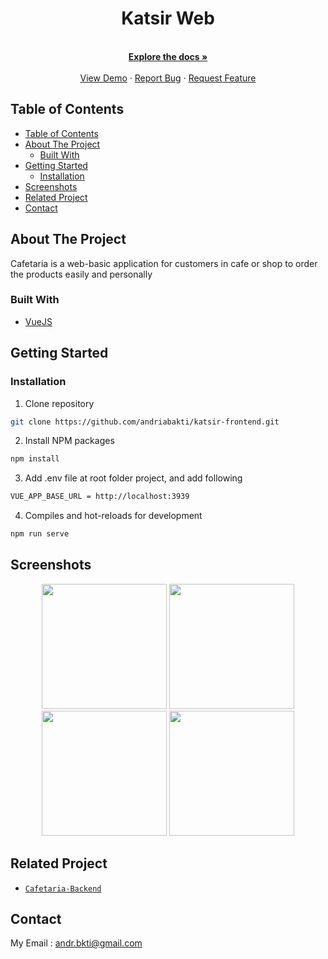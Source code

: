 <p align="center">
  <h1 align="center">Katsir Web</h1>
  <p align="center">
    <br />
    <a href="https://github.com/andriabakti/cafeapp-frontend"><strong>Explore the docs »</strong></a>
    <br />
    <br />
    <a href="http://cafetaria.fwdev.online/">View Demo</a>
    ·
    <a href="https://github.com/andriabakti/cafeapp-frontend/issues">Report Bug</a>
    ·
    <a href="https://github.com/andriabakti/cafeapp-frontend/issues">Request Feature</a>
  </p>
</p>

<!-- TABLE OF CONTENTS -->

## Table of Contents

- [Table of Contents](#table-of-contents)
- [About The Project](#about-the-project)
  - [Built With](#built-with)
- [Getting Started](#getting-started)
  - [Installation](#installation)
- [Screenshots](#screenshots)
- [Related Project](#related-project)
- [Contact](#contact)

<!-- ABOUT THE PROJECT -->

## About The Project

Cafetaria is a web-basic application for customers in cafe or shop to order the products easily and personally

### Built With

- [VueJS](http://vuejs.org/)

<!-- GETTING STARTED -->

## Getting Started

### Installation

1. Clone repository

```sh
git clone https://github.com/andriabakti/katsir-frontend.git
```

2. Install NPM packages

```sh
npm install
```

3. Add .env file at root folder project, and add following

```sh
VUE_APP_BASE_URL = http://localhost:3939
```

4. Compiles and hot-reloads for development

```sh
npm run serve
```

<!-- ROADMAP -->

## Screenshots

<p align='center'>
  <span>
      <image width="200" src='./screenshots/landing.png' />
      <image width="200" src='./screenshots/register.png' />
      <image width="200" src='./screenshots/login.png' />
      <image width="200" src='./screenshots/home.png' />
  </span>
</p>

## Related Project

- [`Cafetaria-Backend`](https://github.com/andriabakti/katsir-backend)

<!-- CONTACT -->

## Contact

My Email : andr.bkti@gmail.com
